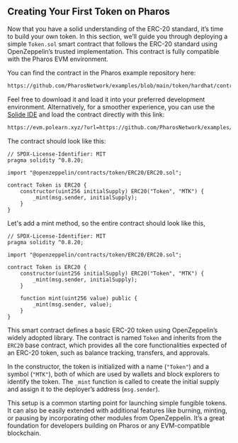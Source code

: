 ## Creating Your First Token on Pharos

Now that you have a solid understanding of the ERC-20 standard, it’s time to build your own token. In this section, we’ll guide you through deploying a simple `Token.sol` smart contract that follows the ERC-20 standard using OpenZeppelin’s trusted implementation. This contract is fully compatible with the Pharos EVM environment.

You can find the contract in the Pharos example repository here:

```bash
https://github.com/PharosNetwork/examples/blob/main/token/hardhat/contract/contracts/Token.sol
```

Feel free to download it and load it into your preferred development environment. Alternatively, for a smoother experience, you can use the [Solide IDE](https://evm.polearn.xyz) and load the contract directly with this link:

```bash
https://evm.polearn.xyz/?url=https://github.com/PharosNetwork/examples/blob/main/token/hardhat/contract/contracts/Token.sol
```

The contract should look like this:

```solidity
// SPDX-License-Identifier: MIT
pragma solidity ^0.8.20;

import "@openzeppelin/contracts/token/ERC20/ERC20.sol";

contract Token is ERC20 {
    constructor(uint256 initialSupply) ERC20("Token", "MTK") {
        _mint(msg.sender, initialSupply);
    }
}
```

Let's add a mint method, so the entire contract should look like this,

```solidity
// SPDX-License-Identifier: MIT
pragma solidity ^0.8.20;

import "@openzeppelin/contracts/token/ERC20/ERC20.sol";

contract Token is ERC20 {
    constructor(uint256 initialSupply) ERC20("Token", "MTK") {
        _mint(msg.sender, initialSupply);
    }

    function mint(uint256 value) public {
        _mint(msg.sender, value);
    }
}
```

This smart contract defines a basic ERC-20 token using OpenZeppelin’s widely adopted library. The contract is named `Token` and inherits from the `ERC20` base contract, which provides all the core functionalities expected of an ERC-20 token, such as balance tracking, transfers, and approvals.

In the constructor, the token is initialized with a name (`"Token"`) and a symbol (`"MTK"`), both of which are used by wallets and block explorers to identify the token. The `_mint` function is called to create the initial supply and assign it to the deployer’s address (`msg.sender`).

This setup is a common starting point for launching simple fungible tokens. It can also be easily extended with additional features like burning, minting, or pausing by incorporating other modules from OpenZeppelin. It’s a great foundation for developers building on Pharos or any EVM-compatible blockchain.